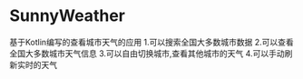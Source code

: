 # SunnyWeather

基于Kotlin编写的查看城市天气的应用
1.可以搜索全国大多数城市数据
2.可以查看全国大多数城市天气信息
3.可以自由切换城市,查看其他城市的天气
4.可以手动刷新实时的天气
